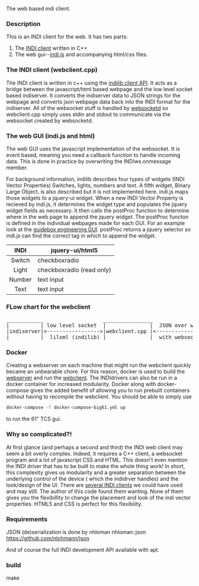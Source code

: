 The web based indi client.


### Description ###
This is an INDI client for the web. It has two parts:
1. The [INDI client](https://github.com/srswinde/indi_webclient/blob/master/src/webclient.cpp) written in C++
2. The web gui--[indi.js](https://github.com/srswinde/indi_webclient/blob/master/www/indi/indi.js) and accompanying html/css files. 

 
### The INDI client (webclient.cpp) ###
The INDI client is written in c++ using the [indilib client API](http://www.indilib.org/api/classINDI_1_1BaseClient.html).
It acts as a bridge between the javascript/html based webpage and the low level socket based indiserver. It converts 
the indiserver data to JSON strings for the webpage and converts json webpage data back into the INDI format for the
indiserver. All of the websocket stuff is handled by [websocketd](https://github.com/joewalnes/websocketd) so webclient.cpp
simply uses stdin and stdout to communicate via the websocket created by websocketd. 

### The web GUI (indi.js and html) ###
The web GUI uses the javascript implementation of the websocket. It is event based, meaning you need a callback function to handle incoming data. This is done in practice by overwriting the INDIws.onmessage member. 

For background information, indilib describes four types of widgets (INDI Vector Properties) Switches, lights, numbers and text. A fifth widget, Binary Large Object, is also described but it is not implemented here. indi.js maps those widgets to a jquery-ui widget. When a new INDI Vector Property is recieved by indi.js, it determines the widget type and populates the jquery widget fields as necessary. It then calls the postProc function to determine where in the web page to append the jquery widget. The postProc functon is defined in the individual webpages made for each GUI. For an example look at the [guidebox engineering GUI](https://github.com/srswinde/indi_webclient/blob/master/www/guidebox_engineering.html). postProc returns a jquery selector so indi.js can find the correct tag in which to append the widget. 


|  INDI  | jquery-ui/html5           |
|:------:|---------------------------|
| Switch | checkboxradio             |
| Light  | checkboxradio (read only) |
| Number | text input                |
| Text   | text input                |



### FLow chart for the webclient ###
<pre>
____________                   ________________                      _________
|          | low level socket  |              |  JSON over websocket |       |
|indiserver|<----------------->|webclient.cpp |<-------------------->|indi.js|
|__________|  lilxml (indilib) |______________|  with websocketd     |_______|
</pre>

### Docker ###
Creating a webserver on each machine that might run the webclient quickly became an unbearable chore. For this reason, docker is used to build the [webserver](https://hub.docker.com/_/nginx) and run the [webclient](https://hub.docker.com/r/srswinde/indi_webclient). The INDIdrivers can also be run in a docker container for increased modularity. 
Docker along with docker-compose gives the added benefit of allowing you to run prebuilt containers without having to recompile the webclient. You should be able to simply use 
```bash
docker-compose -f docker-compose-big61.yml up 
```
to run the 61" TCS gui. 


### Why so complicated?! ###
At first glance  (and perhaps a second and third) the INDI web client may seem a bit overly complex. Indeed, it requires a C++ client, a websocket program and a lot of javascript CSS and HTML. This doesn't even mention the INDI driver that has to be built to make the whole thing work! In short, this complexity gives us modularity and a greater separation between the underlying control of the device ( which the indidrver handles) and the look/design of the UI. There are [several INDI clients](https://www.indilib.org/about/clients.html) we could have used and may still. The author of this code found them wanting. None of them gives you the flexibillity to change the placement and look of the indi vector properties. HTML5 and CSS is perfect for this flexibility. 


### Requirements ####
JSON (de)serialization is done by nhloman
nhloman::json <https://github.com/nlohmann/json>





And of course the full INDI development API available with apt. 


### build ###
make
